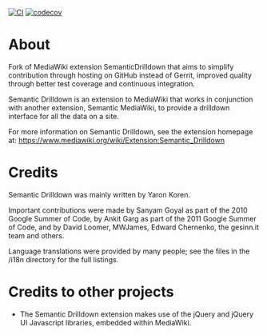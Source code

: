 [![CI](https://github.com/SemanticMediaWiki/SemanticDrilldown/actions/workflows/ci.yml/badge.svg)](https://github.com/SemanticMediaWiki/SemanticDrilldown/actions/workflows/ci.yml)
[![codecov](https://codecov.io/gh/SemanticMediaWiki/SemanticDrilldown/branch/master/graph/badge.svg?token=LJ6NL3RY12)](https://codecov.io/gh/SemanticMediaWiki/SemanticDrilldown)

# About

Fork of MediaWiki extension SemanticDrilldown that aims to simplify contribution through hosting on GitHub instead of Gerrit, improved quality through better test coverage and continuous integration. 

Semantic Drilldown is an extension to MediaWiki that works in conjunction with another extension, Semantic MediaWiki, to provide a drilldown interface for all the data on a site.

For more information on Semantic Drilldown, see the extension homepage at:
https://www.mediawiki.org/wiki/Extension:Semantic_Drilldown

# Credits

Semantic Drilldown was mainly written by Yaron Koren.

Important contributions were made by Sanyam Goyal as part of the 2010 Google Summer of Code, by Ankit Garg as part of the 2011 Google Summer
of Code, and by David Loomer, MWJames, Edward Chernenko, the gesinn.it team and others.

Language translations were provided by many people; see the files in the /i18n directory for the full listings.


# Credits to other projects

* The Semantic Drilldown extension makes use of the jQuery and jQuery UI Javascript libraries, embedded within MediaWiki.
